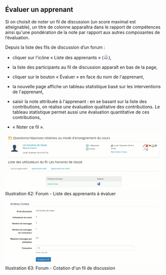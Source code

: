 ## Évaluer un apprenant

Si on choisit de noter un fil de discussion \(un score maximal est atteignable\), un titre de colonne apparaîtra dans le rapport de compétences ainsi qu'une pondération de la note par rapport aux autres composantes de l’évaluation.

Depuis la liste des fils de discussion d’un forum :

* cliquer sur l'icône « Liste des apprenants » \(<img width="16px" src="../assets/image105.svg">\),

* la liste des participants au fil de discussion apparaît en bas de la page,

* cliquer sur le bouton « Évaluer » en face du nom de l'apprenant,

* la nouvelle page affiche un tableau statistique basé sur les interventions de l'apprenant,

* saisir la note attribuée à l'apprenant : en se basant sur la liste des contributions, on réalise une évaluation qualitative des contributions. Le tableau statistique permet aussi une évaluation quantitative de ces contributions,

* « Noter ce fil ».

![](../assets/image106.png)Illustration 62: Forum - Liste des apprenants à évaluer

![](../assets/image107.png)Illustration 63: Forum - Cotation d'un fil de discussion

